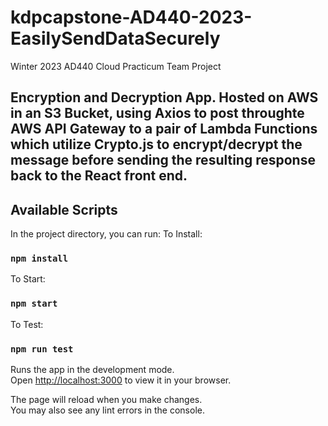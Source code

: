 # kdpcapstone-AD440-2023-EasilySendDataSecurely

Winter 2023 AD440 Cloud Practicum Team Project

## Encryption and Decryption App. Hosted on AWS in an S3 Bucket, using Axios to post throughte AWS API Gateway to a pair of Lambda Functions which utilize Crypto.js to encrypt/decrypt the message before sending the resulting response back to the React front end. 

## Available Scripts

In the project directory, you can run:
To Install:

### `npm install`

To Start:

### `npm start`

To Test:

### `npm run test`

Runs the app in the development mode.\
Open [http://localhost:3000](http://localhost:3000) to view it in your browser.

The page will reload when you make changes.\
You may also see any lint errors in the console.
